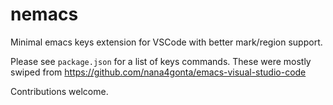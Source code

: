 # nemacs
Minimal emacs keys extension for VSCode with better mark/region support.

Please see `package.json` for a list of keys commands.  These were mostly swiped from https://github.com/nana4gonta/emacs-visual-studio-code

Contributions welcome.
